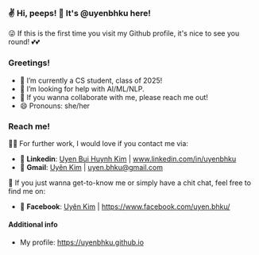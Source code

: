 ### ✌️ Hi, peeps! 👋 It's @uyenbhku here!
😜 If this is the first time you visit my Github profile, it's nice to see you round! 💕💕

### Greetings!
- 🔭 I’m currently a CS student, class of 2025!
- 🤔 I’m looking for help with AI/ML/NLP. 
- 💬 If you wanna collaborate with me, please reach me out! 
- 😄 Pronouns: she/her 


### Reach me!
👩‍💻 For further work, I would love if you contact me via:
- 📘 **Linkedin**: <a href="www.linkedin.com/in/uyenbhku">Uyen Bui Huynh Kim</a> | www.linkedin.com/in/uyenbhku
- 📧 **Gmail**: <a href="mailto:uyen.bhku@gmail.com">Uyên Kim</a> | uyen.bhku@gmail.com

💬 If you just wanna get-to-know me or simply have a chit chat, feel free to find me on:
- 🌱 **Facebook**: <a href="https://www.facebook.com/uyen.bhku/">Uyên Kim</a> | https://www.facebook.com/uyen.bhku/

#### Additional info
- My profile: https://uyenbhku.github.io

<!--
**uyenbhku/uyenbhku** is a ✨ _special_ ✨ repository because its `README.md` (this file) appears on your GitHub profile.
-->
